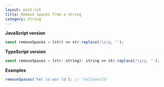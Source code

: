 ```yaml
---
layout: post.njk
title: Remove spaces from a string
category: String
---
```


**JavaScript version**

```js
const removeSpaces = (str) => str.replace(/\s/g, '');
```

**TypeScript version**

```js
const removeSpaces = (str: string): string => str.replace(/\s/g, '');
```

**Examples**

```js
removeSpaces('hel lo wor ld'); // 'helloworld'
```
